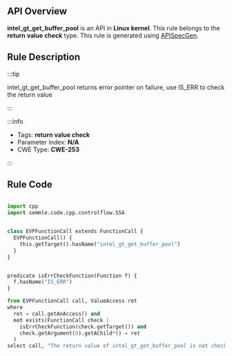 ---
---


## API Overview
**intel_gt_get_buffer_pool** is an API in **Linux kernel**. This rule belongs to the **return value check** type. This rule is generated using [APISpecGen](../../tools/APISpecGen).
## Rule Description

:::tip

intel_gt_get_buffer_pool returns error pointer on failure, use IS_ERR to check the return value

:::

:::info

- Tags: **return value check**
- Parameter Index: **N/A**
- CWE Type: **CWE-253**

:::

## Rule Code
```python

import cpp
import semmle.code.cpp.controlflow.SSA


class EVPFunctionCall extends FunctionCall {
  EVPFunctionCall() {
    this.getTarget().hasName("intel_gt_get_buffer_pool")
  }
}


predicate isErrCheckFunction(Function f) {
  f.hasName("IS_ERR") 
}

from EVPFunctionCall call, ValueAccess ret
where
  ret = call.getAnAccess() and
  not exists(FunctionCall check |
    isErrCheckFunction(check.getTarget()) and
    check.getArgument(0).getAChild*() = ret
  )
select call, "The return value of intel_gt_get_buffer_pool is not checked with IS_ERR."
    
```